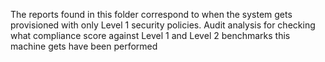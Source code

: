 The reports found in this folder correspond to when the system gets provisioned with only Level 1 security policies. Audit analysis for checking what compliance score against Level 1 and Level 2 benchmarks this machine gets have been performed